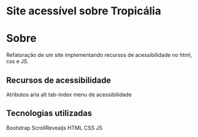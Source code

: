 # Site acessível sobre Tropicália
# Sobre
Refatoração de um site implementando recursos de acessibilidade no html, css e JS.

## Recursos de acessibilidade
Atributos aria
alt
tab-index
menu de acessibilidade
## Tecnologias utilizadas
Bootstrap
ScrollRevealjs
HTML
CSS
JS